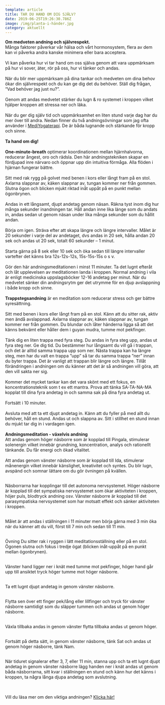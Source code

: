 ```yaml
---
template: article
title: TAR DU HAND OM DIG SJÄLV?
date: 2019-06-25T19:26:30.786Z
image: /img/planta-i-händer.jpg
category: aktuellt
---
```

<!--StartFragment-->

**Om medveten andning och självrespekt.** <br> Många faktorer påverkar vår hälsa och vårt hormonsystem, flera av dem kan vi påverka andra kanske minimera eller bara acceptera. <br></br> Vi kan påverka hur vi tar hand om oss själva genom att vara uppmärksam på hur vi sover, äter, rör på oss, hur vi tänker och andas. <br></br> När du blir mer uppmärksam på dina tankar och medveten om dina behov ökar din självrespekt och du kan ge dig det du behöver. Ställ dig frågan, “Vad behöver jag just nu?”. <br></br> Genom att andas medvetet stärker du lugn & ro systemet i kroppen vilket hjälper kroppen att stressa ner och läka. <br></br> När du ger dig själv tid och uppmärksamhet en liten stund varje dag har du mer över till andra.  Nedan finner du två andningsövningar som jag ofta använder i [MediYogaterapi](https://mediyoga.se/kunskap/mediyoga-som-metod/). De är båda lugnande och stärkande för kropp och sinne. <br></br> **Ta hand om dig!** <br></br> **One-minute-breath** optimerar koordinationen mellan hjärnhalvorna, reducerar ångest, oro och rädsla. Den här andningstekniken skapar en fördjupad inre närvaro och öppnar upp din intuitiva förmåga. Alla flöden i hjärnan fungerar bättre. <br></br> Sitt med rak rygg på golvet med benen i kors eller långt fram på en stol. Axlarna slappnar av, käken slappnar av, tungan kommer ner från gommen. Slutna ögon och blicken mjukt riktad inåt uppåt på en punkt mellan ögonbrynen. <br></br> Andas in ett långsamt, djupt andetag genom näsan. Räkna tyst inom dig hur många sekunder inandningen tar. Håll andan inne lika länge som du andats in, andas sedan ut genom näsan under lika många sekunder som du hållit andan. <br></br> Börja om igen. Sträva efter att skapa längre och längre intervaller. Målet är 20 sekunder i varje del av andetaget, dvs andas in 20 sek, hålla andan 20 sek och andas ut 20 sek, totalt 60 sekunder – 1 minut. <br></br> Starta gärna på 8 sek eller 10 sek och öka sedan till längre intervaller vartefter det känns bra 12s-12s-12s, 15s-15s-15s o s v. <br></br> Gör den här andningsmeditationen i minst 11 minuter. Ta det lugnt efteråt och låt upplevelsen av meditationen landa i kroppen. Normal andning i vila är enligt medicinska uppslagsböcker 12-16 andetag per minut. När du medvetet sänker din andningsrytm ger det utrymme för en djup avslappning i både kropp och sinne. <br></br> **Trappstegsandning** är en meditation som reducerar stress och ger bättre syresättning. <br></br> Sitt med benen i kors eller långt fram på en stol. Känn att du sitter rak, aktiv men ändå avslappnad. Axlarna slappnar av, käken slappnar av, tungan kommer ner från gommen. Du blundar och låter händerna ligga så att det känns bekvämt eller håller dem i guyan mudra, tumme mot pekfinger. <br></br> Tänk dig en liten trappa med fyra steg. Du andas in fyra steg upp, andas ut fyra steg ner. Ge dig tid. Du bestämmer hur långsamt du vill gå i trappan, och det är alltid samma trappa upp som ner. Nästa trappa kan ha längre steg, men har du valt en trappa ”upp” så tar du samma trappa ”ner” innan du byter trappa. Det är vanligt att trappan blir längre och längre. Tillåt förändringen i andningen om du känner att det är så andningen vill göra, att den vill sakta ner sig. <br></br> Kommer det mycket tankar kan det vara skönt med ett fokus, en koncentrationsteknik som t ex ett mantra. Prova att tänka SA-TA-NA-MA kopplat till dina fyra andetag in och samma sak på dina fyra andetag ut. <br></br> Fortsätt i 10 minuter. <br></br> Avsluta med att ta ett djupt andetag in. Känn att du fyller på med allt du behöver, håll en stund. Andas ut och slappna av. Sitt i stillhet en stund innan du mjukt tar dig in i vardagen igen. 
<br></br> 
**Andningsmeditation - växelvis andning**\
Att andas genom höger näsborre som är kopplad till Pingala, stimulerar solenergin vilket innebär grundning, koncentration, analys och rationellt tänkande. Du får energi och ökad vitalitet.<br></br>
Att andas genom vänster näsborre som är kopplad till Ida, stimulerar månenergin vilket innebär känslighet, kreativitet och syntes. Du blir lugn, avspänd och somnar lättare om du gör övningen på kvällen.<br></br>

Näsborrarna har kopplingar till det autonoma nervsystemet. Höger näsborre är kopplad till det sympatiska nervsystemet som ökar aktiviteten i kroppen, höjer puls, blodtryck andning osv. Vänster näsborre är kopplad till det parasympatiska nervsystemet som har motsatt effekt och sänker aktiviteten i kroppen.<br></br>

Målet är att andas i ställningen i 11 minuter men börja gärna med 3 min öka när du känner att du vill, först till 7 min och sedan till 11 min.<br></br>

Övning
Du sitter rak i ryggen i lätt meditationsställning eller på en stol. Ögonen slutna och fokus i tredje ögat (blicken inåt-uppåt på en punkt mellan ögonbrynen).<br></br>

Vänster hand ligger ner i knät med tumme mot pekfinger, höger hand går upp till ansiktet tryck höger tumme mot höger näsborre.<br></br>

Ta ett lugnt djupt andetag in genom vänster näsborre.<br></br>

Flytta sen över ett finger pek/lång eller lillfinger och tryck för vänster näsborre samtidigt som du släpper tummen och andas ut genom höger näsborre.<br></br>

Växla tillbaka andas in genom vänster flytta tillbaka andas ut genom höger.<br></br>

Fortsätt på detta sätt, in genom vänster näsborre, tänk Sat och andas ut genom höger näsborre, tänk Nam.<br></br>

När tiduret signalerar efter 3, 7, eller 11 min, stanna upp och ta ett lugnt djupt andetag in genom vänster näsborre lägg handen ner i knät andas ut genom båda näsborrarna, sitt kvar i ställningen en stund och känn hur det känns i kroppen, ta några långa djupa andetag som avslutning.

<br></br>Vill du läsa mer om den viktiga andningen? [Klicka här!](https://dinrytm.se/admin/#/collections/inlagg/entries/den-viktiga-andningen)

<!--EndFragment-->